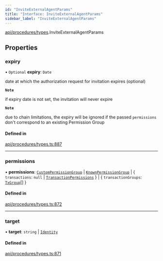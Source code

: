 ```yaml
---
id: "InviteExternalAgentParams"
title: "Interface: InviteExternalAgentParams"
sidebar_label: "InviteExternalAgentParams"
---
```


[api/procedures/types](../../../../../modules/API/Procedures/Types/Types.md).InviteExternalAgentParams

## Properties

### expiry

• `Optional` **expiry**: `Date`

date at which the authorization request for invitation expires (optional)

**`Note`**

 if expiry date is not set, the invitation will never expire

**`Note`**

 due to chain limitations, the expiry will be ignored if the passed `permissions` don't correspond to an existing Permission Group

#### Defined in

[api/procedures/types.ts:887](https://github.com/PolymeshAssociation/polymesh-sdk/blob/d4e2c127f/src/api/procedures/types.ts#L887)

___

### permissions

• **permissions**: [`CustomPermissionGroup`](../../../../../classes/API/Entities/CustomPermissionGroup/CustomPermissionGroup.md) \| [`KnownPermissionGroup`](../../../../../classes/API/Entities/KnownPermissionGroup/KnownPermissionGroup.md) \| { `transactions`: ``null`` \| [`TransactionPermissions`](../../../../Types/TransactionPermissions/TransactionPermissions.md)  } \| { `transactionGroups`: [`TxGroup`](../../../../../enums/Types/TxGroup/TxGroup.md)[]  }

#### Defined in

[api/procedures/types.ts:872](https://github.com/PolymeshAssociation/polymesh-sdk/blob/d4e2c127f/src/api/procedures/types.ts#L872)

___

### target

• **target**: `string` \| [`Identity`](../../../../../classes/API/Entities/Identity/Identity.md)

#### Defined in

[api/procedures/types.ts:871](https://github.com/PolymeshAssociation/polymesh-sdk/blob/d4e2c127f/src/api/procedures/types.ts#L871)
